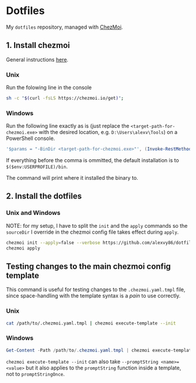 # Dotfiles

My `dotfiles` repository, managed with [ChezMoi](https://www.chezmoi.io/).

## 1. Install chezmoi

General instructions [here](https://www.chezmoi.io/install/).

### Unix

Run the folowing line in the console

```bash
sh -c "$(curl -fsLS https://chezmoi.io/get)";
```

### Windows

Run the following line exactly as is (just replace the `<target-path-for-chezmoi.exe>` with the desired location, e.g. `D:\Users\alexv\Tools`) on a PowerShell console.

```PowerShell
'$params = "-BinDir <target-path-for-chezmoi.exe>"', (Invoke-RestMethod -UseBasicParsing https://chezmoi.io/get.ps1) | powershell -Command - ;
```

If everything before the comma is ommitted, the default installation is to `$($env:USERPROFILE)/bin`.

The command will print where it installed the binary to.

## 2. Install the dotfiles

### Unix and Windows

NOTE: for my setup, I have to split the `init` and the `apply` commands so the `sourceDir` I override in the chezmoi config file takes effect during `apply`.

```bash
chezmoi init --apply=false --verbose https://github.com/alexvy86/dotfiles.git
chezmoi apply
```

## Testing changes to the main chezmoi config template

This command is useful for testing changes to the `.chezmoi.yaml.tmpl` file, since space-handling with the template syntax is a *pain* to use correctly.

### Unix

```bash
cat /path/to/.chezmoi.yaml.tmpl | chezmoi execute-template --init
```

### Windows 

```PowerShell
Get-Content -Path /path/to/.chezmoi.yaml.tmpl | chezmoi execute-template --init
```

`chezmoi execute-template --init` can also take `--promptString <name>=<value>` but it also applies to the `promptString` function inside a template, not to `promptStringOnce`.
